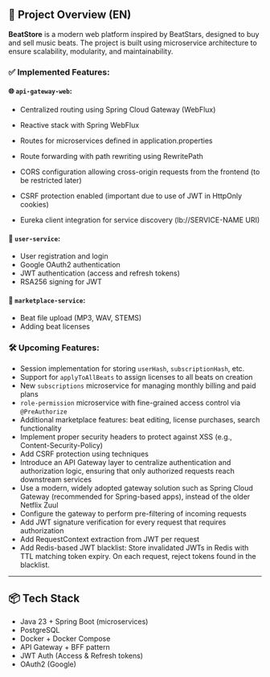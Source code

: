 ## 📌 Project Overview (EN)

**BeatStore** is a modern web platform inspired by BeatStars, designed to buy and sell music beats. The project is built using microservice architecture to ensure scalability, modularity, and maintainability.

### ✅ Implemented Features:

#### 🌐 `api-gateway-web`:
- Centralized routing using Spring Cloud Gateway (WebFlux)

- Reactive stack with Spring WebFlux

- Routes for microservices defined in application.properties

- Route forwarding with path rewriting using RewritePath

- CORS configuration allowing cross-origin requests from the frontend (to be restricted later)

- CSRF protection enabled (important due to use of JWT in HttpOnly cookies)

- Eureka client integration for service discovery (lb://SERVICE-NAME URI)

#### 🔐 `user-service`:
- User registration and login
- Google OAuth2 authentication
- JWT authentication (access and refresh tokens)
- RSA256 signing for JWT

#### 🛒 `marketplace-service`:
- Beat file upload (MP3, WAV, STEMS)
- Adding beat licenses

### 🛠️ Upcoming Features:
- Session implementation for storing `userHash`, `subscriptionHash`, etc.
- Support for `applyToAllBeats` to assign licenses to all beats on creation
- New `subscriptions` microservice for managing monthly billing and paid plans
- `role-permission` microservice with fine-grained access control via `@PreAuthorize`
- Additional marketplace features: beat editing, license purchases, search functionality
- Implement proper security headers to protect against XSS (e.g., Content-Security-Policy)
- Add CSRF protection using techniques
- Introduce an API Gateway layer to centralize authentication and authorization logic, ensuring that only authorized requests reach downstream services
- Use a modern, widely adopted gateway solution such as Spring Cloud Gateway (recommended for Spring-based apps), instead of the older Netflix Zuul
- Configure the gateway to perform pre-filtering of incoming requests
- Add JWT signature verification for every request that requires authorization
- Add RequestContext extraction from JWT per request
- Add Redis-based JWT blacklist: Store invalidated JWTs in Redis with TTL matching token expiry. On each request, reject tokens found in the blacklist.

---

## 📦 Tech Stack

- Java 23 + Spring Boot (microservices)
- PostgreSQL
- Docker + Docker Compose
- API Gateway + BFF pattern
- JWT Auth (Access & Refresh tokens)
- OAuth2 (Google)
